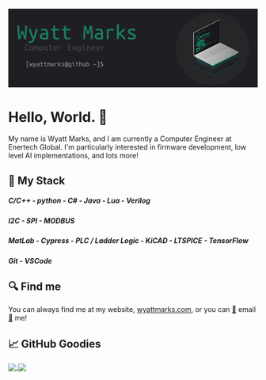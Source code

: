 [![WyattMarksHeader](https://raw.githubusercontent.com/WyattMarks/wyattmarks/main/assets/github.gif)](https://wyattmarks.com)

# Hello, World. :robot:

My name is Wyatt Marks, and I am currently a Computer Engineer at Enertech Global. I'm particularly interested in firmware development, low level AI implementations, and lots more! 

## :toolbox: My Stack

##### C/C++ - python - C# - Java - Lua - Verilog
##### I2C - SPI - MODBUS
##### MatLab - Cypress - PLC / Ladder Logic - KiCAD - LTSPICE - TensorFlow
##### Git - VSCode

## :mag: Find me 

You can always find me at my website, [wyattmarks.com](http://wyattmarks.com/), or you can [:email:](mailto:inbox@wyattmarks.com) email [:email:](mailto:inbox@wyattmarks.com) me!

## :chart_with_upwards_trend: GitHub Goodies
<a href="https://github.com/WyattMarks/">
  <img align="center" src="https://github-readme-stats.vercel.app/api/top-langs?username=wyattmarks&theme=gotham&langs_count=3" />
</a>

<a href="https://github.com/WyattMarks/">
  <img align="center" src="https://github-readme-stats.vercel.app/api?username=wyattmarks&theme=gotham&show_icons=true&line_height=27&count_private=true" />
</a>
